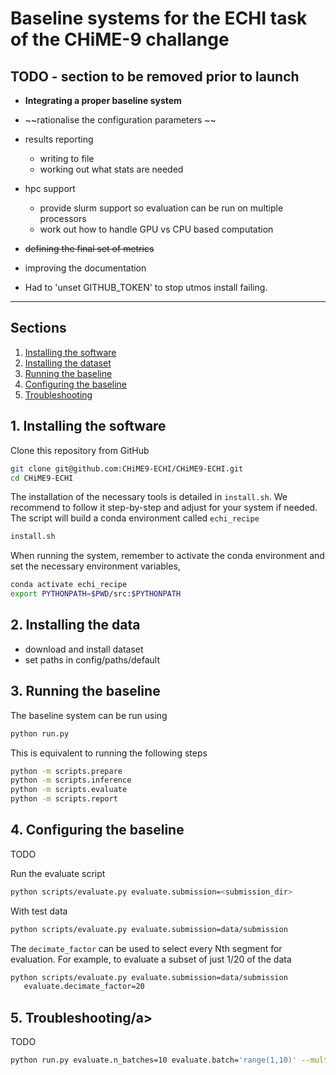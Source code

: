 
# Baseline systems for the ECHI task of the CHiME-9 challange

## TODO - section to be removed prior to launch

- **Integrating a proper baseline system**
- ~~rationalise the configuration parameters ~~
- results reporting
  - writing to file
  - working out what stats are needed
- hpc support
  - provide slurm support so evaluation can be run on multiple processors
  - work out how to handle GPU vs CPU based computation
- ~~defining the final set of metrics~~
- improving the documentation

- Had to 'unset GITHUB_TOKEN' to stop utmos install failing.

---

## Sections

1. <a href="#install">Installing the software</a>
2. <a href="#data">Installing the dataset</a>
3. <a href="#baseline"> Running the baseline</a>
4. <a href="#configuration"> Configuring the baseline</a>
5. <a href="#troubleshooting">Troubleshooting</a>

## <a id="#install">1. Installing the software</a>

Clone this repository from GitHub

```bash
git clone git@github.com:CHiME9-ECHI/CHiME9-ECHI.git
cd CHiME9-ECHI
```

The installation of the necessary tools is detailed in `install.sh`.
We recommend to follow it step-by-step and adjust for your system if needed.
The script will build a conda environment called `echi_recipe`

```bash
install.sh
```

When running the system, remember to activate the conda environment and set the
necessary environment variables,

```bash
conda activate echi_recipe
export PYTHONPATH=$PWD/src:$PYTHONPATH
```

## <a id="data"> 2. Installing the data </a>

- download and install dataset
- set paths in config/paths/default

## <a id="baseline">3. Running the baseline</a>

The baseline system can be run using

```bash
python run.py
```

This is equivalent to running the following steps

```bash
python -m scripts.prepare
python -m scripts.inference
python -m scripts.evaluate
python -m scripts.report
```

## <a id="configuration">4. Configuring the baseline</a>

TODO

Run the evaluate script

```bash
python scripts/evaluate.py evaluate.submission=<submission_dir>
```

With test data

```bash
python scripts/evaluate.py evaluate.submission=data/submission
```

The `decimate_factor` can be used to select every Nth segment for evaluation.
For example, to evaluate a subset of just 1/20 of the data

```bash
python scripts/evaluate.py evaluate.submission=data/submission
   evaluate.decimate_factor=20
```

## <a id="troubleshooting">5. Troubleshooting/a>

TODO

```bash
python run.py evaluate.n_batches=10 evaluate.batch='range(1,10)' --multirun
```
